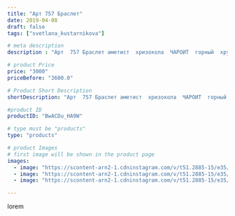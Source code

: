 ```yaml
---
title: "Арт 757 Браслет"
date: 2019-04-08
draft: false
tags: ["svetlana_kustarnikova"]

# meta description
description : "Арт  757 Браслет аметист  хризокола  ЧАРОИТ  горный  хрусталь"

# product Price
price: "3000"
priceBefore: "3600.0"

# Product Short Description
shortDescription: "Арт  757 Браслет аметист  хризокола  ЧАРОИТ  горный  хрусталь"

#product ID
productID: "BwACDu_HA9W"

# type must be "products"
type: "products"

# product Images
# first image will be shown in the product page
images:
  - image: "https://scontent-arn2-1.cdninstagram.com/v/t51.2885-15/e35/54731931_1843054369134352_3576756637281579820_n.jpg?tp=1&_nc_ht=scontent-arn2-1.cdninstagram.com&_nc_cat=104&_nc_ohc=iiaclkUxBrcAX93sFZQ&oh=e33badc8b596f8a887194985e9e3889b&oe=606A1622&ig_cache_key=MjAxNzYyMTY4MjY3NzQ5MDM5MQ%3D%3D.2"
  - image: "https://scontent-arn2-1.cdninstagram.com/v/t51.2885-15/e35/56208453_1149064928606430_5049703012215629751_n.jpg?se=8&tp=1&_nc_ht=scontent-arn2-1.cdninstagram.com&_nc_cat=106&_nc_ohc=PClS6C6ExMIAX9Iq72N&oh=1a1e9718d76879680b2cf1f50a6440a1&oe=606AFD7A&ig_cache_key=MjAxNzYyMTY4MjcwMjU3NTM5NA%3D%3D.2"
  - image: "https://scontent-arn2-1.cdninstagram.com/v/t51.2885-15/e35/54512259_591529284658911_3550645602105989967_n.jpg?se=8&tp=1&_nc_ht=scontent-arn2-1.cdninstagram.com&_nc_cat=103&_nc_ohc=q6S4QavIkF0AX_8i5Yn&oh=36efa7e9a3b8873c91bc3ee8516c2017&oe=606B0B46&ig_cache_key=MjAxNzYyMTY4MjY2ODk4NTI0NQ%3D%3D.2"

---
```

lorem
